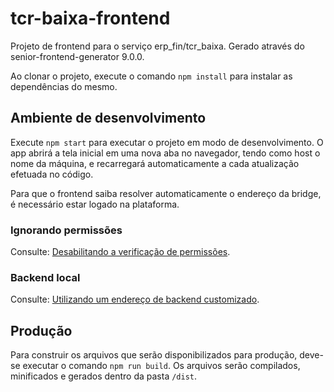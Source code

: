 # tcr-baixa-frontend

Projeto de frontend para o serviço erp_fin/tcr_baixa. Gerado através do senior-frontend-generator 9.0.0.

Ao clonar o projeto, execute o comando `npm install` para instalar as dependências do mesmo.

## Ambiente de desenvolvimento

Execute `npm start` para executar o projeto em modo de desenvolvimento. O app abrirá a tela inicial em uma nova aba no navegador, tendo como host o nome da máquina, e recarregará automaticamente a cada atualização efetuada no código.

Para que o frontend saiba resolver automaticamente o endereço da bridge, é necessário estar logado na plataforma.

### Ignorando permissões

Consulte: [Desabilitando a verificação de permissões](http://git.senior.com.br/arquitetura/frontend-generator/wikis/projeto-gerado/desenvolvendo-no-projeto-gerado#desabilitando-a-verifica%C3%A7%C3%A3o-de-permiss%C3%B5es).

### Backend local

Consulte: [Utilizando um endereço de backend customizado](http://git.senior.com.br/arquitetura/frontend-generator/wikis/projeto-gerado/desenvolvendo-no-projeto-gerado#utilizando-um-endere%C3%A7o-de-backend-customizado).

## Produção

Para construir os arquivos que serão disponibilizados para produção, deve-se executar o comando `npm run build`. Os arquivos serão compilados, minificados e gerados dentro da pasta `/dist`.
